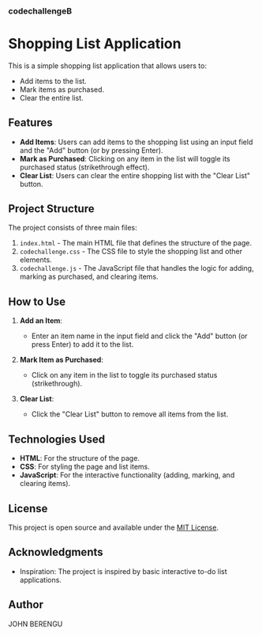 ### codechallengeB
# Shopping List Application

This is a simple shopping list application that allows users to:
- Add items to the list.
- Mark items as purchased.
- Clear the entire list.

## Features

- **Add Items**: Users can add items to the shopping list using an input field and the "Add" button (or by pressing Enter).
- **Mark as Purchased**: Clicking on any item in the list will toggle its purchased status (strikethrough effect).
- **Clear List**: Users can clear the entire shopping list with the "Clear List" button.

## Project Structure

The project consists of three main files:
1. `index.html` - The main HTML file that defines the structure of the page.
2. `codechallenge.css` - The CSS file to style the shopping list and other elements.
3. `codechallenge.js` - The JavaScript file that handles the logic for adding, marking as purchased, and clearing items.

## How to Use

1. **Add an Item**:
   - Enter an item name in the input field and click the "Add" button (or press Enter) to add it to the list.
   
2. **Mark Item as Purchased**:
   - Click on any item in the list to toggle its purchased status (strikethrough).

3. **Clear List**:
   - Click the "Clear List" button to remove all items from the list.

## Technologies Used

- **HTML**: For the structure of the page.
- **CSS**: For styling the page and list items.
- **JavaScript**: For the interactive functionality (adding, marking, and clearing items).

## License

This project is open source and available under the [MIT License](LICENSE).

## Acknowledgments

- Inspiration: The project is inspired by basic interactive to-do list applications.
## Author
JOHN BERENGU

